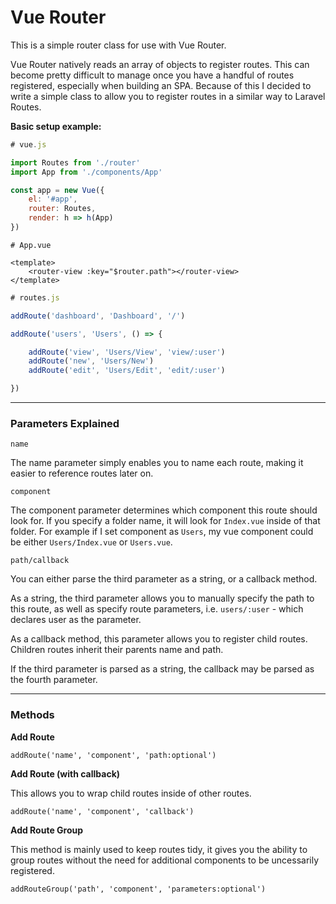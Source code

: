 # Vue Router

This is a simple router class for use with Vue Router.

Vue Router natively reads an array of objects to register routes. This can become pretty difficult to manage once you have a handful of routes registered, especially when building an SPA. Because of this I decided to write a simple class to allow you to register routes in a similar way to Laravel Routes.

**Basic setup example:**

```javascript
# vue.js

import Routes from './router'
import App from './components/App'

const app = new Vue({
    el: '#app',
    router: Routes,
    render: h => h(App)
})
```

```vue
# App.vue

<template>
    <router-view :key="$router.path"></router-view>
</template>
```

```javascript
# routes.js

addRoute('dashboard', 'Dashboard', '/')

addRoute('users', 'Users', () => {

    addRoute('view', 'Users/View', 'view/:user')
    addRoute('new', 'Users/New')
    addRoute('edit', 'Users/Edit', 'edit/:user')

})
```

---

### Parameters Explained

```name```

The name parameter simply enables you to name each route, making it easier to reference routes later on.


```component```

The component parameter determines which component this route should look for. If you specify a folder name, it will look for `Index.vue` inside of that folder. For example if I set component as `Users`, my vue component could be either `Users/Index.vue` or `Users.vue`.

```path/callback```

You can either parse the third parameter as a string, or a callback method.<br>

As a string, the third parameter allows you to manually specify the path to this route, as well as specify route parameters, i.e. `users/:user` - which declares user as the parameter.

As a callback method, this parameter allows you to register child routes. Children routes inherit their parents name and path.

If the third parameter is parsed as a string, the callback may be parsed as the fourth parameter.

---

### Methods


**Add Route**

```addRoute('name', 'component', 'path:optional')```


**Add Route (with callback)**

This allows you to wrap child routes inside of other routes.

```addRoute('name', 'component', 'callback')```


**Add Route Group**

This method is mainly used to keep routes tidy, it gives you the ability to group routes without the need for additional components to be uncessarily registered.

```addRouteGroup('path', 'component', 'parameters:optional')```